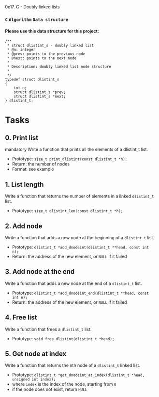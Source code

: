 # 
0x17. C - Doubly linked lists
### `C`  `Algorithm` `Data structure`

#### Please use this data structure for this project:

```
/**
 * struct dlistint_s - doubly linked list
 * @n: integer
 * @prev: points to the previous node
 * @next: points to the next node
 *
 * Description: doubly linked list node structure
 * 
 */
typedef struct dlistint_s
{
    int n;
    struct dlistint_s *prev;
    struct dlistint_s *next;
} dlistint_t;
```

# Tasks

## 0. Print list
mandatory
Write a function that prints all the elements of a dlistint_t list.

- Prototype: `size_t print_dlistint(const dlistint_t *h);`
- Return: the number of nodes
- Format: see example

## 1. List length
Write a function that returns the number of elements in a linked `dlistint_t` list.

- Prototype: `size_t dlistint_len(const dlistint_t *h);`

## 2. Add node
Write a function that adds a new node at the beginning of a `dlistint_t` list.

- Prototype: `dlistint_t *add_dnodeint(dlistint_t **head, const int n);`
- Return: the address of the new element, or `NULL` if it failed

## 3. Add node at the end
Write a function that adds a new node at the end of a `dlistint_t` list.

- Prototype: `dlistint_t *add_dnodeint_end(dlistint_t **head, const int n);`
- Return: the address of the new element, or `NULL` if it failed

## 4. Free list
Write a function that frees a `dlistint_t` list.

- Prototype: `void free_dlistint(dlistint_t *head);`

## 5. Get node at index
Write a function that returns the nth node of a `dlistint_t` linked list.

- Prototype: `dlistint_t *get_dnodeint_at_index(dlistint_t *head, unsigned int index);`
- where `index` is the index of the node, starting from `0`
- if the node does not exist, return `NULL`
